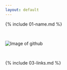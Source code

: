 ```yaml
---
layout: default
---
```


{% include 01-name.md %}

<br>

![Image of github](https://github.githubassets.com/images/modules/open_graph/github-mark.png)

<br>

{% include 03-links.md %}

